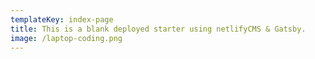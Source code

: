 ```yaml
---
templateKey: index-page
title: This is a blank deployed starter using netlifyCMS & Gatsby.
image: /laptop-coding.png
---
```

